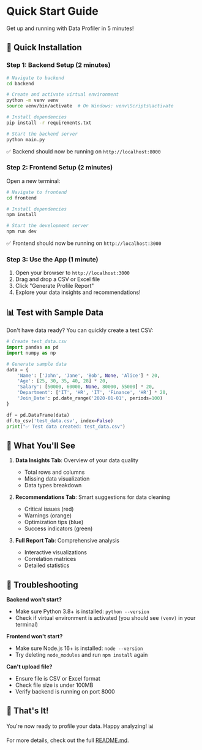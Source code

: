 # Quick Start Guide

Get up and running with Data Profiler in 5 minutes!

## 🚀 Quick Installation

### Step 1: Backend Setup (2 minutes)

```bash
# Navigate to backend
cd backend

# Create and activate virtual environment
python -m venv venv
source venv/bin/activate  # On Windows: venv\Scripts\activate

# Install dependencies
pip install -r requirements.txt

# Start the backend server
python main.py
```

✅ Backend should now be running on `http://localhost:8000`

### Step 2: Frontend Setup (2 minutes)

Open a new terminal:

```bash
# Navigate to frontend
cd frontend

# Install dependencies
npm install

# Start the development server
npm run dev
```

✅ Frontend should now be running on `http://localhost:3000`

### Step 3: Use the App (1 minute)

1. Open your browser to `http://localhost:3000`
2. Drag and drop a CSV or Excel file
3. Click "Generate Profile Report"
4. Explore your data insights and recommendations!

## 📊 Test with Sample Data

Don't have data ready? You can quickly create a test CSV:

```python
# Create test_data.csv
import pandas as pd
import numpy as np

# Generate sample data
data = {
    'Name': ['John', 'Jane', 'Bob', None, 'Alice'] * 20,
    'Age': [25, 30, 35, 40, 28] * 20,
    'Salary': [50000, 60000, None, 80000, 55000] * 20,
    'Department': ['IT', 'HR', 'IT', 'Finance', 'HR'] * 20,
    'Join_Date': pd.date_range('2020-01-01', periods=100)
}

df = pd.DataFrame(data)
df.to_csv('test_data.csv', index=False)
print("✅ Test data created: test_data.csv")
```

## 🎯 What You'll See

1. **Data Insights Tab**: Overview of your data quality
   - Total rows and columns
   - Missing data visualization
   - Data types breakdown

2. **Recommendations Tab**: Smart suggestions for data cleaning
   - Critical issues (red)
   - Warnings (orange)
   - Optimization tips (blue)
   - Success indicators (green)

3. **Full Report Tab**: Comprehensive analysis
   - Interactive visualizations
   - Correlation matrices
   - Detailed statistics

## 🔧 Troubleshooting

**Backend won't start?**
- Make sure Python 3.8+ is installed: `python --version`
- Check if virtual environment is activated (you should see `(venv)` in your terminal)

**Frontend won't start?**
- Make sure Node.js 16+ is installed: `node --version`
- Try deleting `node_modules` and run `npm install` again

**Can't upload file?**
- Ensure file is CSV or Excel format
- Check file size is under 100MB
- Verify backend is running on port 8000

## 🎉 That's It!

You're now ready to profile your data. Happy analyzing! 📊

For more details, check out the full [README.md](README.md).

